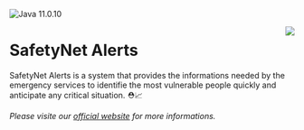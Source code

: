 ![Java 11.0.10](https://img.shields.io/badge/Java-1.8.0__282-red)

<img src="https://i.imgur.com/BA4LM7N.png" align="right">

# SafetyNet Alerts
SafetyNet Alerts is a system that provides the informations needed by the emergency services to identifie the most vulnerable people quickly and anticipate any critical situation. ⛑️📈

*Please visite our [official website](#) for more informations.*
